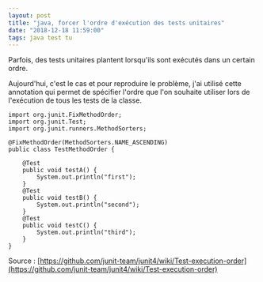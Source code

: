 ```yaml
---
layout: post
title: "java, forcer l'ordre d'exécution des tests unitaires"
date: "2018-12-18 11:59:00"
tags: java test tu
---
```

Parfois, des tests unitaires plantent lorsqu'ils sont exécutés dans un certain ordre.

Aujourd'hui, c'est le cas et pour reproduire le problème, j'ai utilisé cette annotation qui permet de spécifier l'ordre que l'on souhaite utiliser lors de l'exécution de tous les tests de la classe.


```
import org.junit.FixMethodOrder;
import org.junit.Test;
import org.junit.runners.MethodSorters;

@FixMethodOrder(MethodSorters.NAME_ASCENDING)
public class TestMethodOrder {

    @Test
    public void testA() {
        System.out.println("first");
    }
    @Test
    public void testB() {
        System.out.println("second");
    }
    @Test
    public void testC() {
        System.out.println("third");
    }
}
```

Source : [https://github.com/junit-team/junit4/wiki/Test-execution-order](https://github.com/junit-team/junit4/wiki/Test-execution-order)
